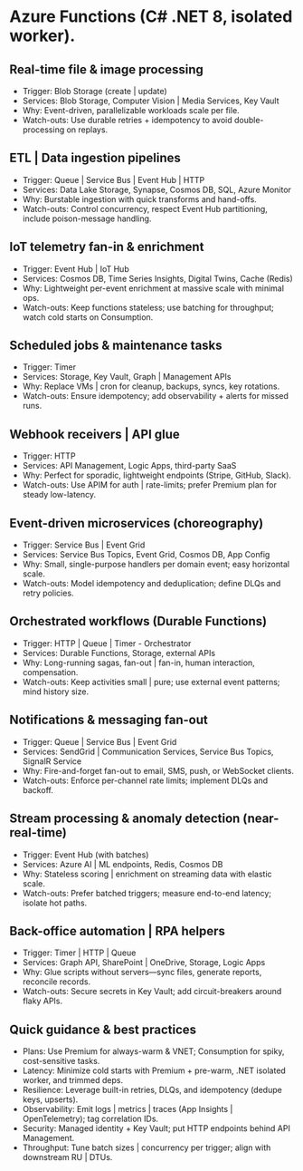 # Azure Functions (C# .NET 8, isolated worker).
## Real-time file & image processing
- Trigger: Blob Storage (create | update)
- Services: Blob Storage, Computer Vision | Media Services, Key Vault
- Why: Event-driven, parallelizable workloads scale per file.
- Watch-outs: Use durable retries + idempotency to avoid double-processing on replays.
## ETL | Data ingestion pipelines
- Trigger: Queue | Service Bus | Event Hub | HTTP
- Services: Data Lake Storage, Synapse, Cosmos DB, SQL, Azure Monitor
- Why: Burstable ingestion with quick transforms and hand-offs.
- Watch-outs: Control concurrency, respect Event Hub partitioning, include poison-message handling.
## IoT telemetry fan-in & enrichment
- Trigger: Event Hub | IoT Hub
- Services: Cosmos DB, Time Series Insights, Digital Twins, Cache (Redis)
- Why: Lightweight per-event enrichment at massive scale with minimal ops.
- Watch-outs: Keep functions stateless; use batching for throughput; watch cold starts on Consumption.
## Scheduled jobs & maintenance tasks
- Trigger: Timer
- Services: Storage, Key Vault, Graph | Management APIs
- Why: Replace VMs | cron for cleanup, backups, syncs, key rotations.
- Watch-outs: Ensure idempotency; add observability + alerts for missed runs.
## Webhook receivers | API glue
- Trigger: HTTP
- Services: API Management, Logic Apps, third-party SaaS
- Why: Perfect for sporadic, lightweight endpoints (Stripe, GitHub, Slack).
- Watch-outs: Use APIM for auth | rate-limits; prefer Premium plan for steady low-latency.
## Event-driven microservices (choreography)
- Trigger: Service Bus | Event Grid
- Services: Service Bus Topics, Event Grid, Cosmos DB, App Config
- Why: Small, single-purpose handlers per domain event; easy horizontal scale.
- Watch-outs: Model idempotency and deduplication; define DLQs and retry policies.
## Orchestrated workflows (Durable Functions)
- Trigger: HTTP | Queue | Timer - Orchestrator
- Services: Durable Functions, Storage, external APIs
- Why: Long-running sagas, fan-out | fan-in, human interaction, compensation.
- Watch-outs: Keep activities small | pure; use external event patterns; mind history size.
## Notifications & messaging fan-out
- Trigger: Queue | Service Bus | Event Grid
- Services: SendGrid | Communication Services, Service Bus Topics, SignalR Service
- Why: Fire-and-forget fan-out to email, SMS, push, or WebSocket clients.
- Watch-outs: Enforce per-channel rate limits; implement DLQs and backoff.
## Stream processing & anomaly detection (near-real-time)
- Trigger: Event Hub (with batches)
- Services: Azure AI | ML endpoints, Redis, Cosmos DB
- Why: Stateless scoring | enrichment on streaming data with elastic scale.
- Watch-outs: Prefer batched triggers; measure end-to-end latency; isolate hot paths.
## Back-office automation  |  RPA helpers
- Trigger: Timer | HTTP | Queue
- Services: Graph API, SharePoint | OneDrive, Storage, Logic Apps
- Why: Glue scripts without servers—sync files, generate reports, reconcile records.
- Watch-outs: Secure secrets in Key Vault; add circuit-breakers around flaky APIs.
## Quick guidance & best practices
- Plans: Use Premium for always-warm & VNET; Consumption for spiky, cost-sensitive tasks.
- Latency: Minimize cold starts with Premium + pre-warm, .NET isolated worker, and trimmed deps.
- Resilience: Leverage built-in retries, DLQs, and idempotency (dedupe keys, upserts).
- Observability: Emit logs | metrics | traces (App Insights | OpenTelemetry); tag correlation IDs.
- Security: Managed identity + Key Vault; put HTTP endpoints behind API Management.
- Throughput: Tune batch sizes | concurrency per trigger; align with downstream RU | DTUs.



